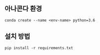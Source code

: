 ## 아나콘다 환경
```
conda create --name <env-name> python=3.6
```

## 설치 방법
```
pip install -r requirements.txt
```